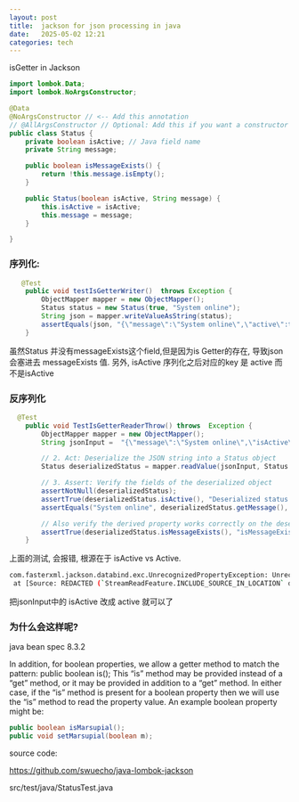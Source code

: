 ```yaml
---
layout: post
title:  jackson for json processing in java
date:   2025-05-02 12:21
categories: tech 
---
```


isGetter in Jackson


```java
import lombok.Data;
import lombok.NoArgsConstructor;

@Data
@NoArgsConstructor // <-- Add this annotation
// @AllArgsConstructor // Optional: Add this if you want a constructor for ALL fields too
public class Status {
    private boolean isActive; // Java field name
    private String message;

    public boolean isMessageExists() {
        return !this.message.isEmpty();
    }

    public Status(boolean isActive, String message) {
        this.isActive = isActive;
        this.message = message;
    }

}
```

### 序列化:

```java
   @Test
    public void testIsGetterWriter()  throws Exception {
        ObjectMapper mapper = new ObjectMapper();
        Status status = new Status(true, "System online");
        String json = mapper.writeValueAsString(status);
        assertEquals(json, "{\"message\":\"System online\",\"active\":true,\"messageExists\":true}");
    }

```

虽然Status 并没有messageExists这个field,但是因为is Getter的存在, 导致json 会塞进去 messageExists 值.
另外, isActive 序列化之后对应的key 是 active 而不是isActive


### 反序列化

```java
  @Test
    public void TestIsGetterReaderThrow() throws  Exception {
        ObjectMapper mapper = new ObjectMapper();
        String jsonInput =  "{\"message\":\"System online\",\"isActive\":true}";

        // 2. Act: Deserialize the JSON string into a Status object
        Status deserializedStatus = mapper.readValue(jsonInput, Status.class);

        // 3. Assert: Verify the fields of the deserialized object
        assertNotNull(deserializedStatus);
        assertTrue(deserializedStatus.isActive(), "Deserialized status should be active");
        assertEquals("System online", deserializedStatus.getMessage(), "Deserialized message should match");

        // Also verify the derived property works correctly on the deserialized object
        assertTrue(deserializedStatus.isMessageExists(), "isMessageExists() should return true based on deserialized message");
    }
```

上面的测试, 会报错, 根源在于 isActive vs Active.

```bash
com.fasterxml.jackson.databind.exc.UnrecognizedPropertyException: Unrecognized field "isActive" (class org.example.Status), not marked as ignorable (2 known properties: "active", "message"])
 at [Source: REDACTED (`StreamReadFeature.INCLUDE_SOURCE_IN_LOCATION` disabled); line: 1, column: 43] (through reference chain: org.example.Status["isActive"])
```

把jsonInput中的 isActive 改成 active 就可以了

### 为什么会这样呢?

java bean spec 8.3.2


In addition, for boolean properties, we allow a getter method to match the pattern:
public boolean is<PropertyName>();
This “is<PropertyName>” method may be provided instead of a “get<PropertyName>” method, or it may be provided in addition to a “get<PropertyName>” method.
In either case, if the “is<PropertyName>” method is present for a boolean property then we will
use the “is<PropertyName>” method to read the property value.
An example boolean property might be:

```java
public boolean isMarsupial();
public void setMarsupial(boolean m);
```



source code:

https://github.com/swuecho/java-lombok-jackson

src/test/java/StatusTest.java